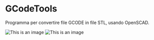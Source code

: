 # GCodeTools
Programma per convertire file GCODE in file STL, usando OpenSCAD.

![This is an image](https://www.drhack.it/GIT/GCodeTools01.jpg)
![This is an image](https://www.drhack.it/GIT/GCodeTools02.jpg)
